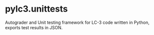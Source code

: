 # pylc3.unittests
Autograder and Unit testing framework for LC-3 code written in Python, exports test results in JSON.
